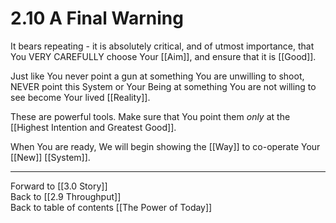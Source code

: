 # 2.10 A Final Warning

It bears repeating - it is absolutely critical, and of utmost importance, that You VERY CAREFULLY choose Your [[Aim]], and ensure that it is [[Good]]. 

Just like You never point a gun at something You are unwilling to shoot, NEVER point this System or Your Being at something You are not willing to see become Your lived [[Reality]].  

These are powerful tools. Make sure that You point them _only_ at the [[Highest Intention and Greatest Good]].  

When You are ready, We will begin showing the [[Way]] to co-operate Your [[New]] [[System]].  

___

Forward to [[3.0 Story]]  
Back to [[2.9 Throughput]]  
Back to table of contents [[The Power of Today]]  